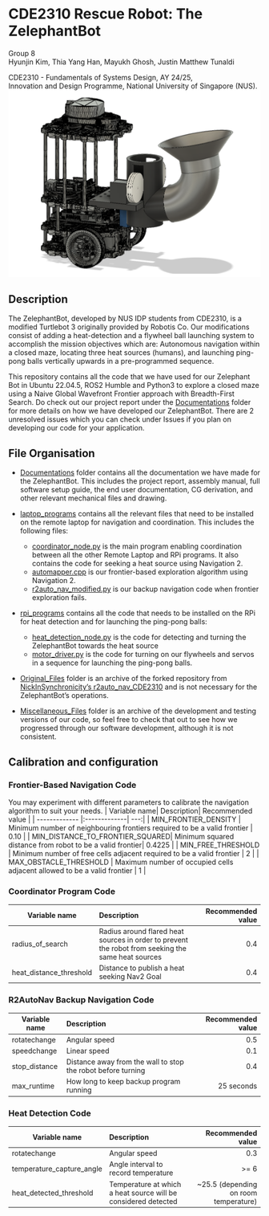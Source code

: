 # CDE2310 Rescue Robot: The ZelephantBot
Group 8<br/>
Hyunjin Kim, Thia Yang Han, Mayukh Ghosh, Justin Matthew Tunaldi <br/>

CDE2310 - Fundamentals of Systems Design, AY 24/25, <br/>
Innovation and Design Programme, National University of Singapore (NUS). <br/>
![alt text](https://github.com/hyunjinkim1112/r2auto_nav_CDE2310/blob/main/Documentations/Mechanical_Files/image.png)



## Description
The ZelephantBot, developed by NUS IDP students from CDE2310, is a modified Turtlebot 3 originally provided by Robotis Co. Our modifications consist of adding a heat-detection and a flywheel ball launching system to accomplish the mission objectives which are: Autonomous navigation within a closed maze, locating three heat sources (humans), and launching ping-pong balls vertically upwards in a pre-programmed sequence. 

This repository contains all the code that we have used for our Zelephant Bot in Ubuntu 22.04.5, ROS2 Humble and Python3 to explore a closed maze using a Naive Global Wavefront Frontier approach with Breadth-First Search. Do check out our project report under the [Documentations](https://github.com/hyunjinkim1112/r2auto_nav_CDE2310/tree/main/Documentations) folder for more details on how we have developed our ZelephantBot. There are 2 unresolved issues which you can check under Issues if you plan on developing our code for your application.

## File Organisation
- [Documentations](https://github.com/hyunjinkim1112/r2auto_nav_CDE2310/tree/main/Documentations) folder contains all the documentation we have made for the ZelephantBot. This includes the project report, assembly manual, full software setup guide, the end user documentation, CG derivation, and other relevant mechanical files and drawing.
- [laptop_programs](https://github.com/hyunjinkim1112/r2auto_nav_CDE2310/tree/main/laptop_programs) contains all the relevant files that need to be installed on the remote laptop for navigation and coordination. This includes the following files:
  - [coordinator_node.py](https://github.com/hyunjinkim1112/r2auto_nav_CDE2310/blob/main/laptop_programs/coordinator_node.py) is the main program enabling coordination between all the other Remote Laptop and RPi programs. It also contains the code for seeking a heat source using Navigation 2. 
  - [automapper.cpp](https://github.com/hyunjinkim1112/r2auto_nav_CDE2310/tree/main/laptop_programs/frontier_exploration/auto_mapper/src) is our frontier-based exploration algorithm using Navigation 2.
  - [r2auto_nav_modified.py](https://github.com/hyunjinkim1112/r2auto_nav_CDE2310/blob/main/laptop_programs/r2auto_nav_modified.py) is our backup navigation code when frontier exploration fails.

- [rpi_programs](https://github.com/hyunjinkim1112/r2auto_nav_CDE2310/tree/main/rpi_programs) contains all the code that needs to be installed on the RPi for heat detection and for launching the ping-pong balls:
  - [heat_detection_node.py](https://github.com/hyunjinkim1112/r2auto_nav_CDE2310/blob/main/rpi_programs/heat_detection_node.py) is the code for detecting and turning the ZelephantBot towards the heat source
  - [motor_driver.py](https://github.com/hyunjinkim1112/r2auto_nav_CDE2310/blob/main/rpi_programs/motor_driver.py) is the code for turning on our flywheels and servos in a sequence for launching the ping-pong balls. 

- [Original_Files](https://github.com/hyunjinkim1112/r2auto_nav_CDE2310/tree/main/Original_Files) folder is an archive of the forked repository from [NickInSynchronicity’s r2auto_nav_CDE2310](https://github.com/NickInSynchronicity/r2auto_nav_CDE2310) and is not necessary for the ZelephantBot’s operations.
- [Miscellaneous_Files](https://github.com/hyunjinkim1112/r2auto_nav_CDE2310/tree/main/Miscellaneous_Files) folder is an archive of the development and testing versions of our code, so feel free to check that out to see how we progressed through our software development, although it is not consistent.



## Calibration and configuration
### Frontier-Based Navigation Code
You may experiment with different parameters to calibrate the navigation algorithm to suit your needs.
| Variable name| Description| Recommended value  |
| ------------- |:-------------| ---:|
| MIN_FRONTIER_DENSITY | Minimum number of neighbouring frontiers required to be a valid frontier | 0.10 |
| MIN_DISTANCE_TO_FRONTIER_SQUARED| Minimum squared distance from robot to be a valid frontier| 0.4225 |
| MIN_FREE_THRESHOLD | Minimum number of free cells adjacent required to be a valid frontier | 2 |
| MAX_OBSTACLE_THRESHOLD | Maximum number of occupied cells adjacent allowed to be a valid frontier | 1 |

### Coordinator Program Code
| Variable name| Description| Recommended value  |
| ------------- |:-------------| ---:|
| radius_of_search | Radius around flared heat sources in order to prevent the robot from seeking the same heat sources | 0.4 |
| heat_distance_threshold | Distance to publish a heat seeking Nav2 Goal | 0.4 |

### R2AutoNav Backup Navigation Code
| Variable name| Description| Recommended value  |
| ------------- |:-------------| ---:|
| rotatechange | Angular speed | 0.5 |
| speedchange | Linear speed | 0.1 |
| stop_distance | Distance away from the wall to stop the robot before turning | 0.4 |
| max_runtime | How long to keep backup program running | 25 seconds |

### Heat Detection Code
| Variable name| Description| Recommended value  |
| ------------- |:-------------| ---:|
| rotatechange | Angular speed | 0.3 |
| temperature_capture_angle | Angle interval to record temperature | >= 6 |
| heat_detected_threshold | Temperature at which a heat source will be considered detected | ~25.5 (depending on room temperature) |

